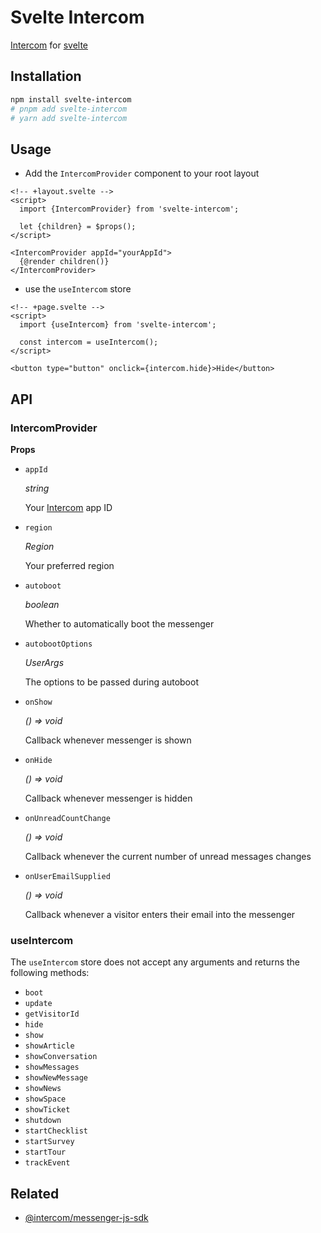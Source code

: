 # Svelte Intercom

[Intercom](https://www.intercom.com/) for [svelte](https://svelte.dev/)

## Installation

```bash
npm install svelte-intercom
# pnpm add svelte-intercom
# yarn add svelte-intercom
```

## Usage

- Add the `IntercomProvider` component to your root layout

```svelte
<!-- +layout.svelte -->
<script>
  import {IntercomProvider} from 'svelte-intercom';

  let {children} = $props();
</script>

<IntercomProvider appId="yourAppId">
  {@render children()}
</IntercomProvider>
```

- use the `useIntercom` store

```svelte
<!-- +page.svelte -->
<script>
  import {useIntercom} from 'svelte-intercom';

  const intercom = useIntercom();
</script>

<button type="button" onclick={intercom.hide}>Hide</button>
```

## API

### IntercomProvider

**Props**

- `appId`

  _string_

  Your [Intercom](https://www.intercom.com/) app ID

- `region`

  _Region_

  Your preferred region

- `autoboot`

  _boolean_

  Whether to automatically boot the messenger

- `autobootOptions`

  _UserArgs_

  The options to be passed during autoboot

- `onShow`

  _() => void_

  Callback whenever messenger is shown

- `onHide`

  _() => void_

  Callback whenever messenger is hidden

- `onUnreadCountChange`

  _() => void_

  Callback whenever the current number of unread messages changes

- `onUserEmailSupplied`

  _() => void_

  Callback whenever a visitor enters their email into the messenger

### useIntercom

The `useIntercom` store does not accept any arguments and returns the following methods:

- `boot`
- `update`
- `getVisitorId`
- `hide`
- `show`
- `showArticle`
- `showConversation`
- `showMessages`
- `showNewMessage`
- `showNews`
- `showSpace`
- `showTicket`
- `shutdown`
- `startChecklist`
- `startSurvey`
- `startTour`
- `trackEvent`

## Related

- [@intercom/messenger-js-sdk](https://www.npmjs.com/package/@intercom/messenger-js-sdk)
